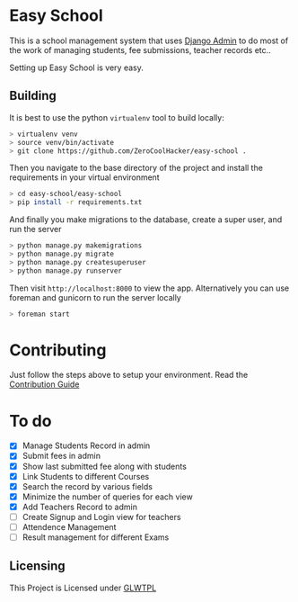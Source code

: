# Easy School

This is a school management system that uses
[Django Admin](https://www.google.com/search?client=opera&q=django+admin&sourceid=opera&ie=UTF-8&oe=UTF-8) to 
do most of the work of managing students, fee submissions, teacher records etc..

Setting up Easy School is very easy.

## Building

It is best to use the python `virtualenv` tool to build locally:

```bash
> virtualenv venv
> source venv/bin/activate
> git clone https://github.com/ZeroCoolHacker/easy-school .
```
Then you navigate to the base directory of the project and install the requirements in your virtual environment

```bash
> cd easy-school/easy-school
> pip install -r requirements.txt
```
And finally you make migrations to the database, create a super user, and run the server
```bash
> python manage.py makemigrations
> python manage.py migrate
> python manage.py createsuperuser
> python manage.py runserver
```

Then visit `http://localhost:8000` to view the app. Alternatively you
can use foreman and gunicorn to run the server locally

```bash
> foreman start
```

# Contributing

Just follow the steps above to setup your environment.
Read the [Contribution Guide](./CONTRIBUTION.md)
# To do

- [x] Manage Students Record in admin
- [x] Submit fees in admin
- [x] Show last submitted fee along with students
- [x] Link Students to different Courses
- [x] Search the record by various fields
- [x] Minimize the number of queries for each view
- [x] Add Teachers Record to admin
- [ ] Create Signup and Login view for teachers
- [ ] Attendence Management
- [ ] Result management for different Exams
## Licensing
This Project is Licensed under [GLWTPL](./LICENSE)

